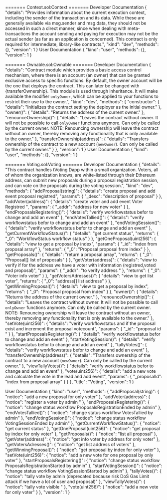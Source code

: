 ======= Context.sol:Context =======
Developer Documentation
{
  "details": "Provides information about the current execution context, including the sender of the transaction and its data. While these are generally available via msg.sender and msg.data, they should not be accessed in such a direct manner, since when dealing with meta-transactions the account sending and paying for execution may not be the actual sender (as far as an application is concerned). This contract is only required for intermediate, library-like contracts.",
  "kind": "dev",
  "methods": {},
  "version": 1
}
User Documentation
{
  "kind": "user",
  "methods": {},
  "version": 1
}

======= Ownable.sol:Ownable =======
Developer Documentation
{
  "details": "Contract module which provides a basic access control mechanism, where there is an account (an owner) that can be granted exclusive access to specific functions. By default, the owner account will be the one that deploys the contract. This can later be changed with {transferOwnership}. This module is used through inheritance. It will make available the modifier `onlyOwner`, which can be applied to your functions to restrict their use to the owner.",
  "kind": "dev",
  "methods":
  {
    "constructor":
    {
      "details": "Initializes the contract setting the deployer as the initial owner."
    },
    "owner()":
    {
      "details": "Returns the address of the current owner."
    },
    "renounceOwnership()":
    {
      "details": "Leaves the contract without owner. It will not be possible to call `onlyOwner` functions anymore. Can only be called by the current owner. NOTE: Renouncing ownership will leave the contract without an owner, thereby removing any functionality that is only available to the owner."
    },
    "transferOwnership(address)":
    {
      "details": "Transfers ownership of the contract to a new account (`newOwner`). Can only be called by the current owner."
    }
  },
  "version": 1
}
User Documentation
{
  "kind": "user",
  "methods": {},
  "version": 1
}

======= Voting.sol:Voting =======
Developer Documentation
{
  "details": "This contract handles tVoting Dapp within a small organization.  Voters, all of whom the organization knows, are white-listed through their Ethereum address,  can submit new proposals during a proposal registration session,  and can vote on the proposals during the voting session.",
  "kind": "dev",
  "methods":
  {
    "addProposal(string)":
    {
      "details": "create proposal and add event proposal registred",
      "params":
      {
        "_desc": "description of proposal"
      }
    },
    "addVoter(address)":
    {
      "details": "create voter and add event Voter Registred ",
      "params":
      {
        "_addr": "address for new voter"
      }
    },
    "endProposalsRegistering()":
    {
      "details": "verify workflowstatus befor to change and add an event"
    },
    "endVotesTallied()":
    {
      "details": "verify workflowstatus befor to change and add an event"
    },
    "endVotingSession()":
    {
      "details": "verify workflowstatus befor to change and add an event"
    },
    "getCurrentWorkflowStatus()":
    {
      "details": "get  current status",
      "returns":
      {
        "_0": "WorkflowStatus workflow status"
      }
    },
    "getOneProposal(uint256)":
    {
      "details": "view to get a proposal by index",
      "params":
      {
        "_id": "index from proposal array"
      },
      "returns":
      {
        "_0": "Proposal proposal from index"
      }
    },
    "getProposals()":
    {
      "details": "return a proposal array",
      "returns":
      {
        "_0": "Proposal[] list of proposals"
      }
    },
    "getVoter(address)":
    {
      "details": "view to verify if for the address we have a voter with information (registred,voted and proposal)",
      "params":
      {
        "_addr": "to verify address "
      },
      "returns":
      {
        "_0": "Voter info voter"
      }
    },
    "getVotersAdresses()":
    {
      "details": "view to get list voter",
      "returns":
      {
        "_0": "address[] list address"
      }
    },
    "getWinningProposal()":
    {
      "details": "view to get a proposal by index",
      "returns":
      {
        "_0": "Proposal proposal from index"
      }
    },
    "owner()":
    {
      "details": "Returns the address of the current owner."
    },
    "renounceOwnership()":
    {
      "details": "Leaves the contract without owner. It will not be possible to call `onlyOwner` functions anymore. Can only be called by the current owner. NOTE: Renouncing ownership will leave the contract without an owner, thereby removing any functionality that is only available to the owner."
    },
    "setVote(uint256)":
    {
      "details": "verify workflowstatus and if the proposal exist and increment the proposal votecount",
      "params":
      {
        "_id": "proposal id "
      }
    },
    "startProposalsRegistering()":
    {
      "details": "verify workflowstatus befor to change and add an event"
    },
    "startVotingSession()":
    {
      "details": "verify workflowstatus befor to change and add an event"
    },
    "tallyVotes()":
    {
      "details": "verify workflowstatus befor to change and add an event"
    },
    "transferOwnership(address)":
    {
      "details": "Transfers ownership of the contract to a new account (`newOwner`). Can only be called by the current owner."
    },
    "viewTallyVotes()":
    {
      "details": "verify workflowstatus befor to change and add an event"
    },
    "vote(uint256)":
    {
      "details": "add a new vote and calculate the vote in the lead and add event",
      "params":
      {
        "_proposalId": "index from proposal array"
      }
    }
  },
  "title": "Voting",
  "version": 1
}

User Documentation
{
  "kind": "user",
  "methods":
  {
    "addProposal(string)":
    {
      "notice": "add a new proposal for only voter"
    },
    "addVoter(address)":
    {
      "notice": "register a voter by admin "
    },
    "endProposalsRegistering()":
    {
      "notice": "change status workflow  ProposalsRegistrationEnded by admin"
    },
    "endVotesTallied()":
    {
      "notice": "change status workflow  VotesTallied by admin"
    },
    "endVotingSession()":
    {
      "notice": "change status workflow  VotingSessionEnded by admin"
    },
    "getCurrentWorkflowStatus()":
    {
      "notice": "get  current status"
    },
    "getOneProposal(uint256)":
    {
      "notice": "get  proposal by index for only voter"
    },
    "getProposals()":
    {
      "notice": "list all proposal"
    },
    "getVoter(address)":
    {
      "notice": "get  info voter by address for only voter"
    },
    "getVotersAdresses()":
    {
      "notice": "get  list address of voters"
    },
    "getWinningProposal()":
    {
      "notice": "get  proposal by index for only voter"
    },
    "setVote(uint256)":
    {
      "notice": "add a new vote for one proposal by only voter"
    },
    "startProposalsRegistering()":
    {
      "notice": "change status workflow  ProposalsRegistrationStarted by admin"
    },
    "startVotingSession()":
    {
      "notice": "change status workflow  VotingSessionStarted by admin"
    },
    "tallyVotes()":
    {
      "notice": "tally vote by admin (deprecated because risk DoS Gas Limit attack if we have a lot of user and proposal)"
    },
    "viewTallyVotes()":
    {
      "notice": "tally vote visible "
    },
    "vote(uint256)":
    {
      "notice": "add a new vote for only voter"
    }
  },
  "version": 1
}
